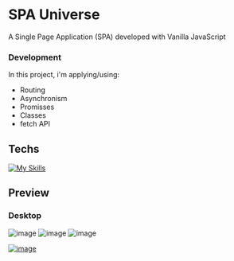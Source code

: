 # SPA Universe

A Single Page Application (SPA) developed with Vanilla JavaScript

### Development

In this project, i'm applying/using:

- Routing
- Asynchronism
- Promisses
- Classes
- fetch API

## Techs

[![My Skills](https://skillicons.dev/icons?i=js,html,css)](https://skillicons.dev)

## Preview

   ### Desktop
![image](https://user-images.githubusercontent.com/86017907/179315828-89ab0651-7956-4989-82bd-132453afd60a.png)
![image](https://user-images.githubusercontent.com/86017907/179316057-f2c784b0-b6dc-4592-9f04-02b07fafefd2.png)
![image](https://user-images.githubusercontent.com/86017907/179315919-9054d602-b364-4734-91c0-8c046de978c1.png)






[![image](https://user-images.githubusercontent.com/86017907/179060688-590eac0e-1195-4bad-80d3-8c848b0af5e2.png)](https://github.com/AndrewsItiel06/SPA-Universe/blob/main/LICENSE)
